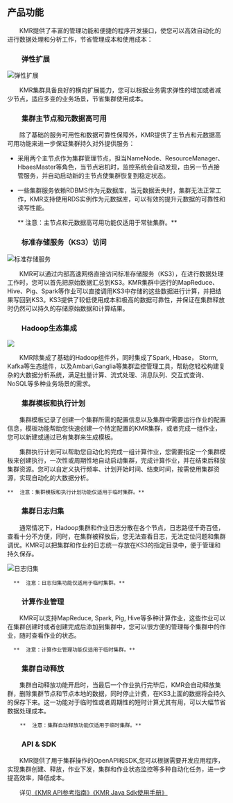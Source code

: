 ## 产品功能

　　KMR提供了丰富的管理功能和便捷的程序开发接口，使您可以高效自动化的进行数据处理和分析工作，节省管理成本和使用成本：
  

### 　　弹性扩展


  
  ![弹性扩展](http://kmr-bj.ks3-cn-beijing.ksyun.com/doc_pic/txkz.png)

　　KMR集群具备良好的横向扩展能力，您可以根据业务需求弹性的增加或者减少节点，适应多变的业务场景，节省集群使用成本。
  
### 　　集群主节点和元数据高可用
　　除了基础的服务可用性和数据可靠性保障外，KMR提供了主节点和元数据高可用功能来进一步保证集群持久对外提供服务：
  
*   采用两个主节点作为集群管理节点，担当NameNode、ResourceManager、HbaesMaster等角色，当节点宕机时，监控系统会自动发现，由另一节点接管服务，并自动启动新的主节点使集群恢复到稳定状态。
*   一些集群服务依赖RDBMS作为元数据库，当元数据丢失时，集群无法正常工作，KMR支持使用RDS实例作为元数据库，可以有效的提升元数据的可靠性和读写性能。


      **  注意：主节点和元数据高可用功能仅适用于常驻集群。**

### 　　标准存储服务（KS3）访问


  
  ![标准存储服务](http://kmr-bj.ks3-cn-beijing.ksyun.com/doc_pic/bjccfw.png)
  
　　KMR可以通过内部高速网络直接访问标准存储服务（KS3），在进行数据处理工作时，您可以首先把原始数据汇总到KS3。KMR集群中运行的MapReduce、Hive、Pig、Spark等作业可以直接调用KS3中存储的这些数据进行计算，并把结果写回到KS3。KS3提供了较低使用成本和极高的数据可靠性，并保证在集群释放时仍然可以持久的存储原始数据和计算结果。
  

### 　　Hadoop生态集成
 ![](http://kmr-bj.ks3-cn-beijing.ksyun.com/doc_pic/KMR2.0/1.2KMR_APP.jpg)
 
　　KMR除集成了基础的Hadoop组件外，同时集成了Spark, Hbase， Storm, Kafka等生态组件，以及Ambari,Ganglia等集群监控管理工具，帮助您轻松构建复杂的大数据分析系统，满足批量计算、流式处理、消息队列、交互式查询、NoSQL等多种业务场景的需求。
  

### 　　集群模板和执行计划

　　集群模板记录了创建一个集群所需的配置信息以及集群中需要运行作业的配置信息，模板功能帮助您快速创建一个特定配置的KMR集群，或者完成一组作业，您可以新建或通过已有集群来生成模板。
  
　　集群执行计划可以帮助您自动化的完成一组计算作业，您需要指定一个集群模板来创建执行，一次性或周期性地自动启动集群，完成计算作业，并在结束后释放集群资源。您可以自定义执行频率、计划开始时间、结束时间，按需使用集群资源，实现自动化的大数据分析。
  
    **  注意：集群模板和执行计划功能仅适用于临时集群。**
  
  

### 　　集群日志归集　　

  
　　通常情况下，Hadoop集群和作业日志分散在各个节点，日志路径千奇百怪，查看十分不方便，同时，在集群被释放后，您无法查看日志，无法定位问题和集群调优。KMR可以把集群和作业的日志统一存放在KS3的指定目录中，便于管理和持久保存。
  
  ![日志归集](http://kmr-bj.ks3-cn-beijing.ksyun.com/doc_pic/rzgj.png)
  
      **  注意：日志归集功能仅适用于临时集群。**
  
  
### 　　计算作业管理
  
　　KMR可以支持MapReduce, Spark, Pig, Hive等多种计算作业，这些作业可以在集群创建时或者创建完成后添加到集群中，您可以很方便的管理每个集群中的作业，随时查看作业的状态。
  
      **  注意：计算作业管理功能仅适用于临时集群。**

### 　　集群自动释放
  
　　集群自动释放功能开启时，当最后一个作业执行完毕后，KMR会自动释放集群，删除集群节点和节点本地的数据，同时停止计费，在KS3上面的数据将会持久的保存下来。这一功能对于临时性或者周期性的短时计算尤其有用，可以大幅节省数据处理成本。
  
        **  注意：集群自动释放功能仅适用于临时集群。**
 

### 　　API & SDK
  
　　KMR提供了用于集群操作的OpenAPI和SDK,您可以根据需要开发应用程序，实现集群创建、释放，作业下发，集群和作业状态监控等多种自动化任务，进一步提高效率，降低成本。
  
　　详见[《KMR API参考指南》](apican_kao_shou_ce.md)[《KMR Java Sdk使用手册》](sdkshi_yong_shou_ce.md)
  
  
  
  
  
  
  
  